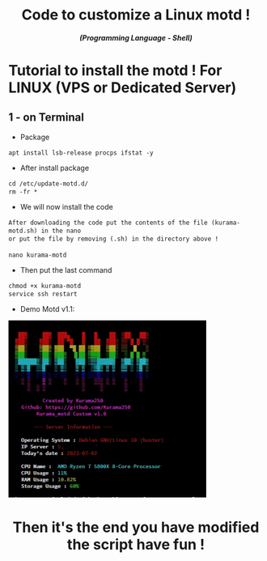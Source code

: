 <h1 align="center">Code to customize a Linux motd !</h1>
<em><h5 align="center">(Programming Language - Shell)</h5></em>

# Tutorial to install the motd ! For LINUX (VPS or Dedicated Server)

## 1 - on Terminal

- Package

```shell script
apt install lsb-release procps ifstat -y
```

- After install package

```shell script
cd /etc/update-motd.d/
rm -fr *
```

- We will now install the code

```shell script
After downloading the code put the contents of the file (kurama-motd.sh) in the nano
or put the file by removing (.sh) in the directory above !

nano kurama-motd
```

- Then put the last command

```shell script
chmod +x kurama-motd
service ssh restart
```

- Demo Motd v1.1: 

![alt text](https://github.com/Kurama250/Custom_motd/blob/main/motd.png?raw=true)

<h1 align="center">Then it's the end you have modified the script have fun !</h1>

